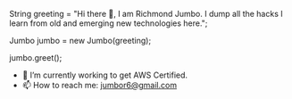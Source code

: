 String greeting = "Hi there 👋, I am Richmond Jumbo. I dump all the hacks I learn from old and emerging new technologies here.";

Jumbo jumbo = new Jumbo(greeting);

jumbo.greet();


- 🔭 I’m currently working to get AWS Certified.
- 📫 How to reach me: jumbor6@gmail.com
